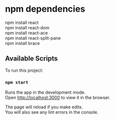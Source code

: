# npm dependencies 
  npm install react                                                                                                            
  npm install react-dom                                                                                                                      
  npm install react-ace                                                                                                 
  npm install react-split-pane                                                                                                                
  npm install brace                                                                                                           
## Available Scripts

To run this project: 

### `npm start`

Runs the app in the development mode.\
Open [http://localhost:3000](http://localhost:3000) to view it in the browser.

The page will reload if you make edits.\
You will also see any lint errors in the console.
